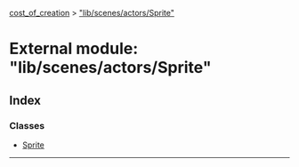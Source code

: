 [cost_of_creation](../README.md) > ["lib/scenes/actors/Sprite"](../modules/_lib_scenes_actors_sprite_.md)

# External module: "lib/scenes/actors/Sprite"

## Index

### Classes

* [Sprite](../classes/_lib_scenes_actors_sprite_.sprite.md)

---

